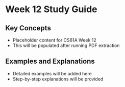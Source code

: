 # Week 12 Study Guide

## Key Concepts

- Placeholder content for CS61A Week 12
- This will be populated after running PDF extraction

## Examples and Explanations

- Detailed examples will be added here
- Step-by-step explanations will be provided
